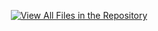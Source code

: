 <p align="center">
  <a href="https://fuadhasanshihab.github.io/assets/index.html">
    <img src="https://img.shields.io/badge/View%20All%20Files%20in%20the%20Repository-28a745?style=flat-square&logo=github&logoColor=white" alt="View All Files in the Repository">
  </a>
</p>
